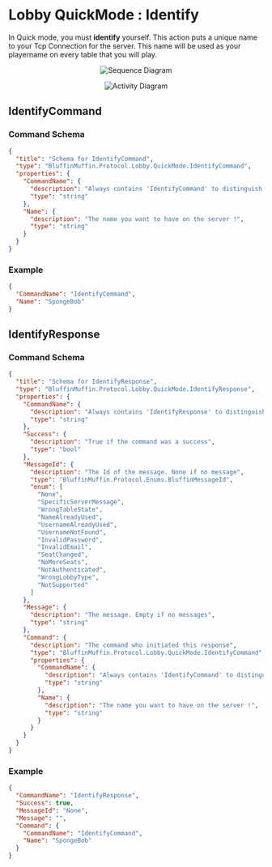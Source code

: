 # Lobby QuickMode : Identify

In Quick mode, you must **identify** yourself. This action puts a unique name to your Tcp Connection for the server. This name will be used as your playername on every table that you will play.

<p align=center><img src="https://github.com/Ericmas001/BluffinMuffin.Protocol/blob/main/Documentation/Sequences/BluffinMuffin.Protocol.Lobby.QuickMode.IdentifyCommand.png" alt="Sequence Diagram"></p>

<p align=center><img src="https://github.com/Ericmas001/BluffinMuffin.Protocol/blob/main/Documentation/Activities/BluffinMuffin.Protocol.Lobby.QuickMode.IdentifyCommand.png" alt="Activity Diagram"></p>

## IdentifyCommand

### Command Schema

```json
{
  "title": "Schema for IdentifyCommand",
  "type": "BluffinMuffin.Protocol.Lobby.QuickMode.IdentifyCommand",
  "properties": {
    "CommandName": {
      "description": "Always contains 'IdentifyCommand' to distinguish the command from others.",
      "type": "string"
    },
    "Name": {
      "description": "The name you want to have on the server !",
      "type": "string"
    }
  }
}
```

### Example

```json
{
  "CommandName": "IdentifyCommand",
  "Name": "SpongeBob"
}
```

## IdentifyResponse

### Command Schema

```json
{
  "title": "Schema for IdentifyResponse",
  "type": "BluffinMuffin.Protocol.Lobby.QuickMode.IdentifyResponse",
  "properties": {
    "CommandName": {
      "description": "Always contains 'IdentifyResponse' to distinguish the command from others.",
      "type": "string"
    },
    "Success": {
      "description": "True if the command was a success",
      "type": "bool"
    },
    "MessageId": {
      "description": "The Id of the message. None if no message",
      "type": "BluffinMuffin.Protocol.Enums.BluffinMessageId",
      "enum": [
        "None",
        "SpecificServerMessage",
        "WrongTableState",
        "NameAlreadyUsed",
        "UsernameAlreadyUsed",
        "UsernameNotFound",
        "InvalidPassword",
        "InvalidEmail",
        "SeatChanged",
        "NoMoreSeats",
        "NotAuthenticated",
        "WrongLobbyType",
        "NotSupported"
      ]
    },
    "Message": {
      "description": "The message. Empty if no messages",
      "type": "string"
    },
    "Command": {
      "description": "The command who initiated this response",
      "type": "BluffinMuffin.Protocol.Lobby.QuickMode.IdentifyCommand",
      "properties": {
        "CommandName": {
          "description": "Always contains 'IdentifyCommand' to distinguish the command from others.",
          "type": "string"
        },
        "Name": {
          "description": "The name you want to have on the server !",
          "type": "string"
        }
      }
    }
  }
}
```

### Example

```json
{
  "CommandName": "IdentifyResponse",
  "Success": true,
  "MessageId": "None",
  "Message": "",
  "Command": {
    "CommandName": "IdentifyCommand",
    "Name": "SpongeBob"
  }
}
```

